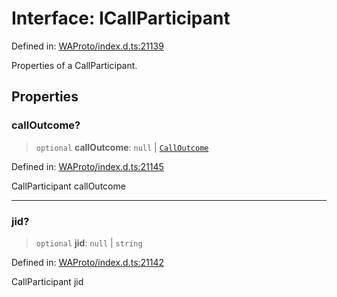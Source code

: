 # Interface: ICallParticipant

Defined in: [WAProto/index.d.ts:21139](https://github.com/Fokusdotid/bail/blob/c004679536d41fcf32da31cecf70d3991dfa31b5/WAProto/index.d.ts#L21139)

Properties of a CallParticipant.

## Properties

### callOutcome?

> `optional` **callOutcome**: `null` \| [`CallOutcome`](../enumerations/CallOutcome.md)

Defined in: [WAProto/index.d.ts:21145](https://github.com/Fokusdotid/bail/blob/c004679536d41fcf32da31cecf70d3991dfa31b5/WAProto/index.d.ts#L21145)

CallParticipant callOutcome

***

### jid?

> `optional` **jid**: `null` \| `string`

Defined in: [WAProto/index.d.ts:21142](https://github.com/Fokusdotid/bail/blob/c004679536d41fcf32da31cecf70d3991dfa31b5/WAProto/index.d.ts#L21142)

CallParticipant jid

